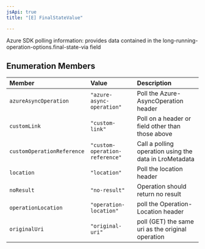```yaml
---
jsApi: true
title: "[E] FinalStateValue"

---
```

Azure SDK polling information: provides data contained in the
long-running-operation-options.final-state-via field

## Enumeration Members

| Member | Value | Description |
| :------ | :------ | :------ |
| `azureAsyncOperation` | `"azure-async-operation"` | Poll the Azure-AsyncOperation header |
| `customLink` | `"custom-link"` | Poll on a header or field other than those above |
| `customOperationReference` | `"custom-operation-reference"` | Call a polling operation using the data in LroMetadata |
| `location` | `"location"` | Poll the location header |
| `noResult` | `"no-result"` | Operation should return no result |
| `operationLocation` | `"operation-location"` | poll the Operation-Location header |
| `originalUri` | `"original-uri"` | poll (GET) the same uri as the original operation |
